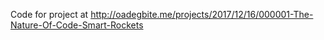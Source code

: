 Code for project at http://oadegbite.me/projects/2017/12/16/000001-The-Nature-Of-Code-Smart-Rockets

